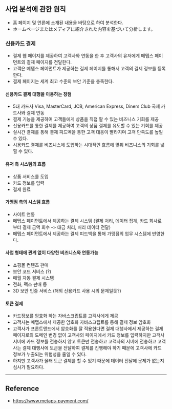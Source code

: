 ## 사업 분석에 관한 원칙
- 홈 페이지 및 언론에 소개된 내용을 바탕으로 하여 분석한다.
- ホームページまたはメディアに紹介された内容を基づいて分析します。

### 신용카드 결제
- 결제 웹 페이지를 제공하여 고객사와 연동을 한 후 고객사의 유저에게 메텝스 페이먼트의 결제 페이지를 전달한다.
- 고객은 메텝스 페이먼트가 제공하는 결제 페이지를 통해서 고객의 결제 정보를 등록한다.
- 결제 페이지는 세계 최고 수준의 보안 기준을 충족한다.


#### 신용카드 결제 대행을 이용하는 장점
-  5대 카드사 Visa, MasterCard, JCB, American Express, Diners Club 국제 카드사와 결제 연동
-  결제 기능을 제공하여 고객들에게 상품을 직접 팔 수 있는 비즈니스 기회를 제공
-  신용카드를 통한 결제를 제공하여 고객의 상품 결제를 유도할 수 있는 기회를 제공
-  실시간 결제를 통해 결제 피드벡을 통한 고객 대응이 빨라지며 고객 만족도를 높일 수 있다.
-  시용카드 결제를 비즈니스에 도입하는 시대적인 흐름에 맞춰 비즈니스의 기회를 넓힐 수 있다.


#### 유저 측 시스템의 흐름
- 상품 서비스를 도입
- 카드 정보를 입력
- 결제 완료


#### 가맹점 측의 시스템 흐름
- 사이트 연동
- 메텝스 페이먼트에서 제공하는 결제 시스템 (결제 처리, 데이터 집계, 카드 회사로 부터 결제 금액 회수 -> 대금 처리, 처리 데이터 전달)
- 메텝스 페이먼트에서 제공하는 결제 피드백을 통해 가맹점의 업무 시스템에 반영한다.

#### 사업 형태에 관계 없이 다양한 비즈니스와 연동가능
- 쇼핑몰 컨텐츠 판매
- 보안 코드 서비스 (?)
- 매월 자동 결제 시스템
- 전화, 펙스 판매 등
- 3D 보안 인증 서비스 (해외 신용카드 사용 시의 문제일듯?)

#### 토큰 결제
- 카드정보를 암호화 하는 자바스크립트를 고객사에게 제공
- 고객사는 메텝스에서 제공한 암호화 자바스크립트를 통해 결제 정보 암호화
- 고객사가 프론트앤드에서 암호화를 잘 적용한다면 결제 대행사에서 제공하는 결제 페이지로의 도메인 변경 없이 고객사의 페이지에서 카드 정보를 입력하지만 고객사 서버에 카드 정보를 전송하지 않고 토큰만 전송하고 고객사의 서버에 전송하고 고객사는 결제 대행사에 토큰을 전달하여 결제를 진행해야 하기 때문에 고객사에 카드 정보가 누출되는 위험성을 줄일 수 있다.
- 하지만 고객사가 몰래 토큰 결제를 할 수 있기 때문에 데이터 전달에 문제가 없는지 심사가 필요하다.


---

## Reference
- https://www.metaps-payment.com/
